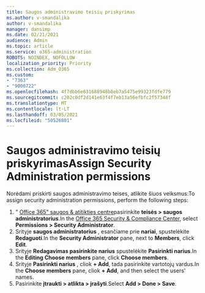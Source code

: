 ```yaml
---
title: Saugos administravimo teisių priskyrimas
ms.author: v-smandalika
author: v-smandalika
manager: dansimp
ms.date: 02/21/2021
audience: Admin
ms.topic: article
ms.service: o365-administration
ROBOTS: NOINDEX, NOFOLLOW
localization_priority: Priority
ms.collection: Adm_O365
ms.custom:
- "7363"
- "9000722"
ms.openlocfilehash: 4f7dbb6e631688948b8eb7a5475e99323fdfe779
ms.sourcegitcommit: c202c0df2d141e63f4f7eb13a56efbfc2f57348f
ms.translationtype: MT
ms.contentlocale: lt-LT
ms.lasthandoff: 03/05/2021
ms.locfileid: "50526801"
---
```

# <a name="assign-security-administration-permissions"></a><span data-ttu-id="e22bf-102">Saugos administravimo teisių priskyrimas</span><span class="sxs-lookup"><span data-stu-id="e22bf-102">Assign Security Administration permissions</span></span>

<span data-ttu-id="e22bf-103">Norėdami priskirti saugos administravimo teises, atlikite šiuos veiksmus:</span><span class="sxs-lookup"><span data-stu-id="e22bf-103">To assign security administration permissions, perform the following steps:</span></span>

1. <span data-ttu-id="e22bf-104">" [Office 365" saugos & atitikties centre](https://sip.protection.office.com/homepage)pasirinkite **teisės > saugos administratorius**.</span><span class="sxs-lookup"><span data-stu-id="e22bf-104">In the [Office 365 Security & Compliance Center](https://sip.protection.office.com/homepage), select **Permissions > Security Administrator**.</span></span>
2. <span data-ttu-id="e22bf-105">Srityje **saugos administratorius** , esančiame prie **nariai**, spustelėkite **Redaguoti**.</span><span class="sxs-lookup"><span data-stu-id="e22bf-105">In the **Security Administrator** pane, next to **Members**, click **Edit**.</span></span>
3. <span data-ttu-id="e22bf-106">Srityje **Redagavimas pasirinkite narius** spustelėkite **Pasirinkti narius**.</span><span class="sxs-lookup"><span data-stu-id="e22bf-106">In the **Editing Choose members** pane, click **Choose members**.</span></span>
4. <span data-ttu-id="e22bf-107">Srityje **Pasirinkti narius** , cliok **+ Add**, tada pasirinkite vartotojų vardus.</span><span class="sxs-lookup"><span data-stu-id="e22bf-107">In the **Choose members** pane, cliok **+ Add**, and then select the users' names.</span></span>
5. <span data-ttu-id="e22bf-108">Pasirinkite **įtraukti > atlikta > įrašyti**.</span><span class="sxs-lookup"><span data-stu-id="e22bf-108">Select **Add > Done > Save**.</span></span>